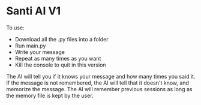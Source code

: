 # Santi AI V1
To use:
* Download all the .py files into a folder
* Run main.py
* Write your message
* Repeat as many times as you want
* Kill the console to quit in this version

The AI will tell you if it knows your message and how many times you said it.  
If the message is not remembered, the AI will tell that it doesn't know, and memorize the message.
The AI will remember previous sessions as long as the memory file is kept by the user.
